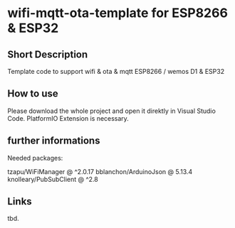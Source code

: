 # wifi-mqtt-ota-template for ESP8266 & ESP32
## Short Description
Template code to support wifi &amp; ota &amp; mqtt ESP8266 / wemos D1 & ESP32

## How to use
Please download the whole project and open it direktly in Visual Studio Code. 
PlatformIO Extension is necessary.

## further informations
Needed packages:

  tzapu/WiFiManager @ ^2.0.17
  bblanchon/ArduinoJson @ 5.13.4
  knolleary/PubSubClient @ ^2.8

## Links
tbd.
